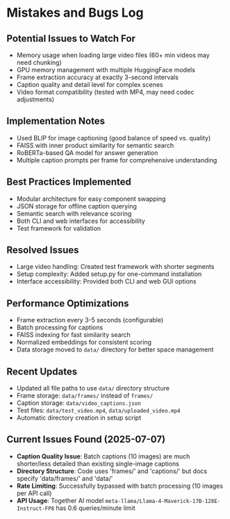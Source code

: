 # Mistakes and Bugs Log

## Potential Issues to Watch For
- Memory usage when loading large video files (60+ min videos may need chunking)
- GPU memory management with multiple HuggingFace models
- Frame extraction accuracy at exactly 3-second intervals
- Caption quality and detail level for complex scenes
- Video format compatibility (tested with MP4, may need codec adjustments)

## Implementation Notes
- Used BLIP for image captioning (good balance of speed vs. quality)
- FAISS with inner product similarity for semantic search
- RoBERTa-based QA model for answer generation
- Multiple caption prompts per frame for comprehensive understanding

## Best Practices Implemented
- Modular architecture for easy component swapping
- JSON storage for offline caption querying
- Semantic search with relevance scoring
- Both CLI and web interfaces for accessibility
- Test framework for validation

## Resolved Issues
- Large video handling: Created test framework with shorter segments
- Setup complexity: Added setup.py for one-command installation
- Interface accessibility: Provided both CLI and web GUI options

## Performance Optimizations
- Frame extraction every 3-5 seconds (configurable)
- Batch processing for captions
- FAISS indexing for fast similarity search
- Normalized embeddings for consistent scoring
- Data storage moved to `data/` directory for better space management

## Recent Updates
- Updated all file paths to use `data/` directory structure
- Frame storage: `data/frames/` instead of `frames/`
- Caption storage: `data/video_captions.json`
- Test files: `data/test_video.mp4`, `data/uploaded_video.mp4`
- Automatic directory creation in setup script

## Current Issues Found (2025-07-07)
- **Caption Quality Issue**: Batch captions (10 images) are much shorter/less detailed than existing single-image captions
- **Directory Structure**: Code uses 'frames/' and 'captions/' but docs specify 'data/frames/' and 'data/'
- **Rate Limiting**: Successfully bypassed with batch processing (10 images per API call)
- **API Usage**: Together AI model `meta-llama/Llama-4-Maverick-17B-128E-Instruct-FP8` has 0.6 queries/minute limit